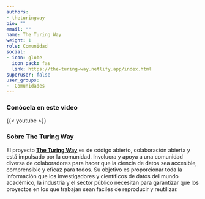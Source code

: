 ```yaml
---
authors:
- theturingway
bio: ""
email: ""
name: The Turing Way
weight: 1
role: Comunidad
social:
- icon: globe
  icon_pack: fas
  link: https://the-turing-way.netlify.app/index.html
superuser: false
user_groups:
-  Comunidades
---
```


### Conócela en este video

{{< youtube  >}} 

### Sobre The Turing Way

El proyecto **[The Turing Way](https://the-turing-way.netlify.app/index.html)** es de código abierto, colaboración abierta y está impulsado por la comunidad. Involucra y apoya a una comunidad diversa de colaboradores para hacer que la ciencia de datos sea accesible, comprensible y eficaz para todos. Su objetivo es proporcionar toda la información que los investigadores y científicos de datos del mundo académico, la industria y el sector público necesitan para garantizar que los proyectos en los que trabajan sean fáciles de reproducir y reutilizar.
